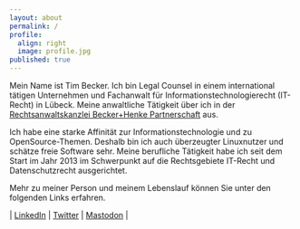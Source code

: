 ```yaml
---
layout: about
permalink: /
profile:
  align: right
  image: profile.jpg
published: true
---
```


Mein Name ist Tim Becker. Ich bin Legal Counsel in einem international tätigen Unternehmen und Fachanwalt für Informationstechnologierecht (IT-Recht) in Lübeck. Meine anwaltliche Tätigkeit über ich in der [Rechtsanwaltskanzlei Becker+Henke Partnerschaft](<https://becker-henke.de>) aus. 

Ich habe eine starke Affinität zur Informationstechnologie und zu OpenSource-Themen. Deshalb bin ich auch überzeugter Linuxnutzer und schätze freie Software sehr. Meine berufliche Tätigkeit habe ich seit dem Start im Jahr 2013 im Schwerpunkt auf die Rechtsgebiete IT-Recht und Datenschutzrecht ausgerichtet.

Mehr zu meiner Person und meinem Lebenslauf können Sie unter den folgenden Links erfahren.

| [LinkedIn](<https://www.linkedin.com/in/becker-tim/>) | [Twitter](<https://twitter.com/ra_tbecker>) | [Mastodon](<https://digitalcourage.social/@timbecker>) | 
